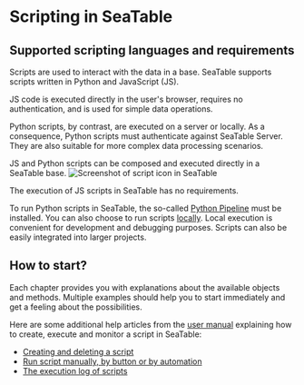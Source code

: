# Scripting in SeaTable

## Supported scripting languages and requirements

Scripts are used to interact with the data in a base. SeaTable supports scripts written in Python and JavaScript (JS).

JS code is executed directly in the user's browser, requires no authentication, and is used for simple data operations.

Python scripts, by contrast, are executed on a server or locally. As a consequence, Python scripts must authenticate against SeaTable Server. They are also suitable for more complex data processing scenarios.

JS and Python scripts can be composed and executed directly in a SeaTable base. 
![Screenshot of script icon in SeaTable](https://seatable.io/wp-content/uploads/2023/03/Anlegen-eines-Skriptes.jpg)

The execution of JS scripts in SeaTable has no requirements. 

To run Python scripts in SeaTable, the so-called [Python Pipeline](https://admin.seatable.io/installation/components/python-pipeline/) must be installed. You can also choose to run scripts [locally](https://developer.seatable.io/scripts/python/common_questions/#how-to-make-the-script-support-both-local-and-cloud-run). Local execution is convenient for development and debugging purposes. Scripts can also be easily integrated into larger projects.

## How to start?

Each chapter provides you with explanations about the available objects and methods. Multiple examples should help you to start immediately and get a feeling about the possibilities.

Here are some additional help articles from the [user manual](https://docs.seatable.io/?lang=auto) explaining how to create, execute and monitor a script in SeaTable:

- [Creating and deleting a script](https://seatable.io/docs/javascript-python/anlegen-und-loeschen-eines-skriptes/?lang=auto)
- [Run script manually, by button or by automation](https://seatable.io/en/docs/javascript-python/skript-manuell-per-schaltflaeche-oder-automation-ausfuehren/?lang=auto)
- [The execution log of scripts](https://seatable.io/en/docs/javascript-python/das-ausfuehrungslog-von-skripten/?lang=auto)
